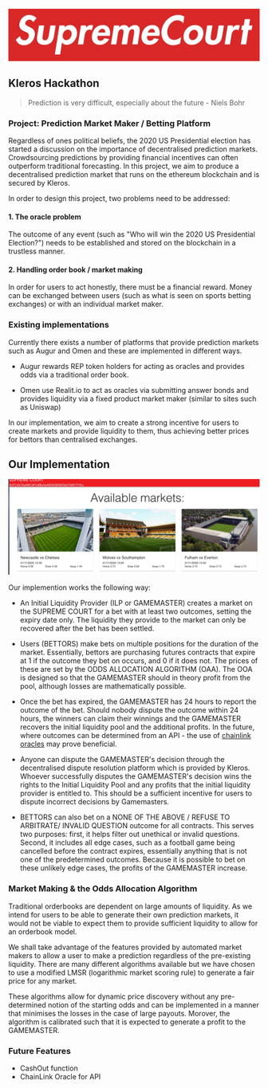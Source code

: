 
<p align="center">
	  <img src="/img/supremecourt.png">
</p>

## Kleros Hackathon

> Prediction is very difficult, especially about the future - Niels Bohr

### Project: Prediction Market Maker / Betting Platform

Regardless of ones political beliefs, the 2020 US Presidential election has started a discussion on the importance of decentralised prediction markets. Crowdsourcing predictions by providing financial incentives can often outperform traditional forecasting. In this project, we aim to produce a decentralised prediction market that runs on the ethereum blockchain and is secured by Kleros.

In order to design this project, two problems need to be addressed:

#### 1. The oracle problem
The outcome of any event (such as "Who will win the 2020 US Presidential Election?") needs to be established and stored on the blockchain in a trustless manner.

#### 2. Handling order book / market making
In order for users to act honestly, there must be a financial reward. Money can be exchanged between users (such as what is seen on sports betting exchanges) or with an individual market maker. 

### Existing implementations

Currently there exists a number of platforms that provide prediction markets such as Augur and Omen and these are implemented in different ways.

- Augur rewards REP token holders for acting as oracles and provides odds via a traditional order book.

- Omen use Realit.io to act as oracles via submitting answer bonds and provides liquidity via a fixed product market maker (similar to sites such as Uniswap)

In our implementation, we aim to create a strong incentive for users to create markets and provide liquidity to them, thus achieving better prices for bettors than centralised exchanges.


## Our Implementation

<p align="center">
	  <img src="/img/frontEND.jpg">
</p>

Our implemention works the following way:

- An Initial Liquidity Provider (ILP or GAMEMASTER) creates a market on the SUPREME COURT for a bet with at least two outcomes, setting the expiry date only. The liquidity they provide to the market can only be recovered after the bet has been settled.

- Users (BETTORS) make bets on multiple positions for the duration of the market. Essentially, bettors are purchasing futures contracts that expire at 1 if the outcome they bet on occurs, and 0 if it does not. The prices of these are set by the ODDS ALLOCATION ALGORITHM (OAA). The OOA is designed so that the GAMEMASTER should in theory profit from the pool, although losses are mathematically possible. 

- Once the bet has expired, the GAMEMASTER has 24 hours to report the outcome of the bet. Should nobody dispute the outcome within 24 hours, the winners can claim their winnings and the GAMEMASTER recovers the initial liquidity pool and the additional profits. In the future, where outcomes can be determined from an API - the use of [chainlink oracles](https://chain.link) may prove beneficial.

- Anyone can dispute the GAMEMASTER's decision through the decentralised dispute resolution platform which is provided by Kleros. Whoever successfully disputes the GAMEMASTER's decision wins the rights to the Initial Liquidity Pool and any profits that the initial liquidity provider is entitled to. This should be a sufficient incentive for users to dispute incorrect decisions by Gamemasters. 

- BETTORS can also bet on a NONE OF THE ABOVE / REFUSE TO ARBITRATE/ INVALID QUESTION outcome for all contracts. This serves two purposes: first, it helps filter out unethical or invalid questions. Second, it includes all edge cases, such as a football game being cancelled before the contract expires, essentially anything that is not one of the predetermined outcomes. Because it is possible to bet on these unlikely edge cases, the profits of the GAMEMASTER increase.


### Market Making & the Odds Allocation Algorithm

Traditional orderbooks are dependent on large amounts of liquidity. As we intend for users to be able to generate their own prediction markets, it would not be viable to expect them to provide sufficient liquidity to allow for an orderbook model.

We shall take advantage of the features provided by automated market makers to allow a user to make a prediction regardless of the pre-existing liquidity. There are many different algorithms available but we have chosen to use a modified LMSR (logarithmic market scoring rule) to generate a fair price for any market.

These algorithms allow for dynamic price discovery without any pre-determined notion of the starting odds and can be implemented in a manner that minimises the losses in the case of large payouts. Morover, the algorithm is calibrated such that it is expected to generate a profit to the GAMEMASTER. 


### Future Features

- CashOut function
- ChainLink Oracle for API 







